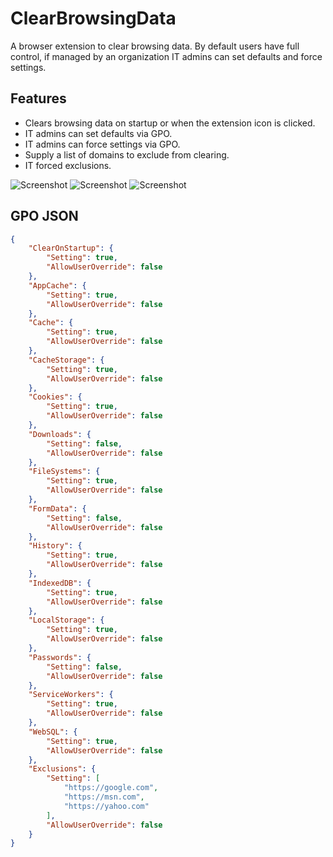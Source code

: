 # ClearBrowsingData

A browser extension to clear browsing data. By default users have full control, if managed by an organization IT admins can set defaults and force settings.

## Features
- Clears browsing data on startup or when the extension icon is clicked.
- IT admins can set defaults via GPO.
- IT admins can force settings via GPO.
- Supply a list of domains to exclude from clearing.
- IT forced exclusions.

![Screenshot](/../Screenshots/ClearBrowsingData_1.png?raw=true)
![Screenshot](/../Screenshots/ClearBrowsingData_2.png?raw=true)
![Screenshot](/../Screenshots/ClearBrowsingData_3.png?raw=true)

## GPO JSON
``` JSON
{
    "ClearOnStartup": {
        "Setting": true,
        "AllowUserOverride": false
    },
    "AppCache": {
        "Setting": true,
        "AllowUserOverride": false
    },
    "Cache": {
        "Setting": true,
        "AllowUserOverride": false
    },
    "CacheStorage": {
        "Setting": true,
        "AllowUserOverride": false
    },
    "Cookies": {
        "Setting": true,
        "AllowUserOverride": false
    },
    "Downloads": {
        "Setting": false,
        "AllowUserOverride": false
    },
    "FileSystems": {
        "Setting": true,
        "AllowUserOverride": false
    },
    "FormData": {
        "Setting": false,
        "AllowUserOverride": false
    },
    "History": {
        "Setting": true,
        "AllowUserOverride": false
    },
    "IndexedDB": {
        "Setting": true,
        "AllowUserOverride": false
    },
    "LocalStorage": {
        "Setting": true,
        "AllowUserOverride": false
    },
    "Passwords": {
        "Setting": false,
        "AllowUserOverride": false
    },
    "ServiceWorkers": {
        "Setting": true,
        "AllowUserOverride": false
    },
    "WebSQL": {
        "Setting": true,
        "AllowUserOverride": false
    },
    "Exclusions": {
        "Setting": [
            "https://google.com",
            "https://msn.com",
            "https://yahoo.com"
        ],
        "AllowUserOverride": false
    }
}
```
